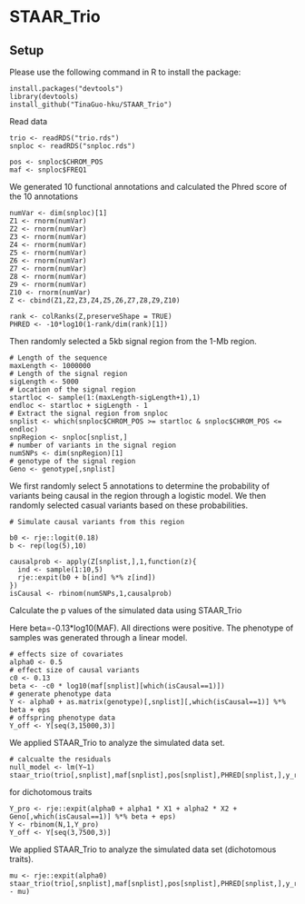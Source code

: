 # STAAR_Trio

## Setup
Please use the following command in R to install the package:
```
install.packages("devtools") 
library(devtools)
install_github("TinaGuo-hku/STAAR_Trio")
```
Read data
```
trio <- readRDS("trio.rds")
snploc <- readRDS("snploc.rds")

pos <- snploc$CHROM_POS
maf <- snploc$FREQ1

```

We generated 10 functional annotations and calculated the Phred score of the 10 annotations
```
numVar <- dim(snploc)[1]
Z1 <- rnorm(numVar)
Z2 <- rnorm(numVar)
Z3 <- rnorm(numVar)
Z4 <- rnorm(numVar)
Z5 <- rnorm(numVar)
Z6 <- rnorm(numVar)
Z7 <- rnorm(numVar)
Z8 <- rnorm(numVar)
Z9 <- rnorm(numVar)
Z10 <- rnorm(numVar)
Z <- cbind(Z1,Z2,Z3,Z4,Z5,Z6,Z7,Z8,Z9,Z10)

rank <- colRanks(Z,preserveShape = TRUE)
PHRED <- -10*log10(1-rank/dim(rank)[1])

```
Then randomly selected a 5kb signal region from the 1-Mb region.

```
# Length of the sequence
maxLength <- 1000000
# Length of the signal region
sigLength <- 5000
# Location of the signal region
startloc <- sample(1:(maxLength-sigLength+1),1)
endloc <- startloc + sigLength - 1
# Extract the signal region from snploc
snplist <- which(snploc$CHROM_POS >= startloc & snploc$CHROM_POS <= endloc)
snpRegion <- snploc[snplist,]
# number of variants in the signal region
numSNPs <- dim(snpRegion)[1]
# genotype of the signal region
Geno <- genotype[,snplist]
```
We first randomly select 5 annotations to determine the probability of variants being causal in the region through a logistic model. We then randomly selected casual variants based on these probabilities. 

```
# Simulate causal variants from this region

b0 <- rje::logit(0.18)
b <- rep(log(5),10)

causalprob <- apply(Z[snplist,],1,function(z){
  ind <- sample(1:10,5)
  rje::expit(b0 + b[ind] %*% z[ind])
})
isCausal <- rbinom(numSNPs,1,causalprob)

```
Calculate the p values of the simulated data using STAAR_Trio


Here beta=-0.13*log10(MAF). All directions were positive. The phenotype of samples was generated through a linear model.

```
# effects size of covariates 
alpha0 <- 0.5
# effect size of causal variants
c0 <- 0.13
beta <- -c0 * log10(maf[snplist][which(isCausal==1)])
# generate phenotype data
Y <- alpha0 + as.matrix(genotype)[,snplist][,which(isCausal==1)] %*% beta + eps
# offspring phenotype data
Y_off <- Y[seq(3,15000,3)]

```
We applied STAAR_Trio to analyze the simulated data set.

```
# calcualte the residuals 
null_model <- lm(Y~1)
staar_trio(trio[,snplist],maf[snplist],pos[snplist],PHRED[snplist,],y_res=null_model$residuals[seq(3,15000,3)])
```

for dichotomous traits
```
Y_pro <- rje::expit(alpha0 + alpha1 * X1 + alpha2 * X2 + Geno[,which(isCausal==1)] %*% beta + eps)
Y <- rbinom(N,1,Y_pro)
Y_off <- Y[seq(3,7500,3)]
```

We applied STAAR_Trio to analyze the simulated data set (dichotomous traits).
```
mu <- rje::expit(alpha0)
staar_trio(trio[,snplist],maf[snplist],pos[snplist],PHRED[snplist,],y_res=Y_off - mu)

```




